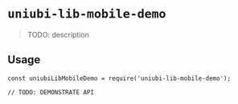 # `uniubi-lib-mobile-demo`

> TODO: description

## Usage

```
const uniubiLibMobileDemo = require('uniubi-lib-mobile-demo');

// TODO: DEMONSTRATE API
```
